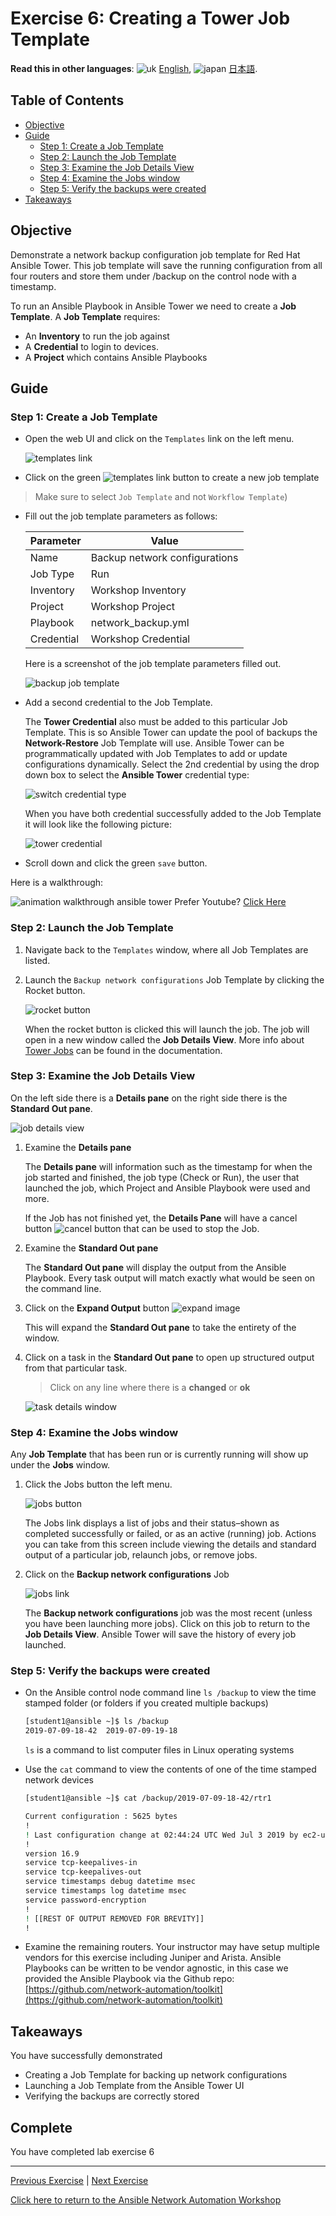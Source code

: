 # Exercise 6: Creating a Tower Job Template

**Read this in other languages**: ![uk](https://github.com/ansible/workshops/raw/devel/images/uk.png) [English](README.md),  ![japan](https://github.com/ansible/workshops/raw/devel/images/japan.png) [日本語](README.ja.md).

## Table of Contents

* [Objective](#objective)
* [Guide](#guide)
  * [Step 1: Create a Job Template](#step-1-create-a-job-template)
  * [Step 2: Launch the Job Template](#step-2-launch-the-job-template)
  * [Step 3: Examine the Job Details View](#step-3-examine-the-job-details-view)
  * [Step 4: Examine the Jobs window](#step-4-examine-the-jobs-window)
  * [Step 5: Verify the backups were created](#step-5-verify-the-backups-were-created)
* [Takeaways](#takeaways)

## Objective

Demonstrate a network backup configuration job template for Red Hat Ansible Tower.  This job template will save the running configuration from all four routers and store them under /backup on the control node with a timestamp.

To run an Ansible Playbook in Ansible Tower we need to create a **Job Template**.  A **Job Template** requires:

* An **Inventory** to run the job against
* A **Credential** to login to devices.
* A **Project** which contains Ansible Playbooks

## Guide

### Step 1: Create a Job Template

* Open the web UI and click on the `Templates` link on the left menu.

  ![templates link](images/templates.png)

* Click on the green ![templates link](images/add.png) button to create a new job template

> Make sure to select `Job Template` and not `Workflow Template`)

* Fill out the job template parameters as follows:

  | Parameter | Value |
  |---|---|
  | Name  | Backup network configurations  |
  |  Job Type |  Run |
  |  Inventory |  Workshop Inventory |
  |  Project |  Workshop Project |
  |  Playbook |  network_backup.yml |
  |  Credential |  Workshop Credential |

  Here is a screenshot of the job template parameters filled out.

  ![backup job template](images/backup.png)

* Add a second credential to the Job Template.

  The **Tower Credential** also must be added to this particular Job Template.  This is so Ansible Tower can update the pool of backups the **Network-Restore** Job Template will use. Ansible Tower can be programmatically updated with Job Templates to add or update configurations dynamically.  Select the 2nd credential by using the drop down box to select the **Ansible Tower** credential type:

  ![switch credential type](images/ansible_tower_cred.png)

  When you have both credential successfully added to the Job Template it will look like the following picture:

  ![tower credential](images/tower_credential.png)

* Scroll down and click the green `save` button.

Here is a walkthrough:

![animation walkthrough ansible tower](images/job_template.gif)
Prefer Youtube?  [Click Here](https://youtu.be/Vd4jyx7xGuU)

### Step 2: Launch the Job Template

1. Navigate back to the `Templates` window, where all Job Templates are listed.

2. Launch the `Backup network configurations` Job Template by clicking the Rocket button.

    ![rocket button](images/rocket.png)

    When the rocket button is clicked this will launch the job.  The job will open in a new window called the **Job Details View**.  More info about [Tower Jobs](https://docs.ansible.com/ansible-tower/latest/html/userguide/jobs.html) can be found in the documentation.

### Step 3: Examine the Job Details View

On the left side there is a **Details pane** on the right side there is the **Standard Out pane**.

![job details view](images/jobfinish.png)

1. Examine the **Details pane**

   The **Details pane** will information such as the timestamp for when the job started and finished, the job type (Check or Run), the user that launched the job, which Project and Ansible Playbook were used and more.

   If the Job has not finished yet, the **Details Pane** will have a cancel button ![cancel button](images/cancel.png) that can be used to stop the Job.

2. Examine the **Standard Out pane**

   The **Standard Out pane** will display the output from the Ansible Playbook.  Every task output will match exactly what would be seen on the command line.

3. Click on the **Expand Output** button ![expand image](images/expand.png)

   This will expand the **Standard Out pane** to take the entirety of the window.

4. Click on a task in the **Standard Out pane** to open up structured output from that particular task.

   > Click on any line where there is a **changed** or **ok**

   ![task details window](images/task_details.png)

### Step 4: Examine the Jobs window

Any **Job Template** that has been run or is currently running will show up under the **Jobs** window.

1. Click the Jobs button the left menu.

   ![jobs button](images/jobs.png)

   The Jobs link displays a list of jobs and their status–shown as completed successfully or failed, or as an active (running) job. Actions you can take from this screen include viewing the details and standard output of a particular job, relaunch jobs, or remove jobs.

2. Click on the **Backup network configurations** Job

   ![jobs link](images/jobslink.png)

   The **Backup network configurations** job was the most recent (unless you have been launching more jobs).  Click on this job to return to the **Job Details View**.  Ansible Tower will save the history of every job launched.

### Step 5: Verify the backups were created

* On the Ansible control node command line `ls /backup` to view the time stamped folder (or folders if you created multiple backups)

  ```sh
  [student1@ansible ~]$ ls /backup
  2019-07-09-18-42  2019-07-09-19-18
  ```

  `ls` is a command to list computer files in Linux operating systems

* Use the `cat` command to view the contents of one of the time stamped network devices

  ```sh
  [student1@ansible ~]$ cat /backup/2019-07-09-18-42/rtr1

  Current configuration : 5625 bytes
  !
  ! Last configuration change at 02:44:24 UTC Wed Jul 3 2019 by ec2-user
  !
  version 16.9
  service tcp-keepalives-in
  service tcp-keepalives-out
  service timestamps debug datetime msec
  service timestamps log datetime msec
  service password-encryption
  !
  ! [[REST OF OUTPUT REMOVED FOR BREVITY]]
  !
  ```

* Examine the remaining routers.  Your instructor may have setup multiple vendors for this exercise including Juniper and Arista.  Ansible Playbooks can be written to be vendor agnostic,  in this case we provided the Ansible Playbook via the Github repo: [https://github.com/network-automation/toolkit](https://github.com/network-automation/toolkit)

## Takeaways

You have successfully demonstrated

* Creating a Job Template for backing up network configurations
* Launching a Job Template from the Ansible Tower UI
* Verifying the backups are correctly stored

## Complete

You have completed lab exercise 6

---
[Previous Exercise](../5-explore-controller/README.md) | [Next Exercise](../7-controller-survey/README.md)

[Click here to return to the Ansible Network Automation Workshop](../README.md)
